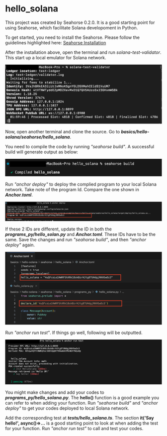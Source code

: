 # hello_solana

This project was created by Seahorse 0.2.0. It is a good starting point for using Seahorse, which facilitate Solana developoment in Python.

To get started, you need to install the Seahorse. Please follow the guidelines highlighted here:
[Seahorse Installation](https://www.seahorse.dev/introduction/installation)

After the installation above, open the terminal and run *solana-test-validator*. This start up a local emulator for Solana network.

<img src="img/solana_test_validator.png" alt="Seahourse Build">

Now, open another terminal and clone the source. Go to ***basics/hello-solana/seahorse/hello_solana***.

You need to compile the code by running *"seahorse build"*. A successful build will generate output as below:

<img src="img/seahorse_build.png" alt="Seahourse Build">

Run *"anchor deploy"* to deploy the complied program to your local Solana network. 
Take note of the program Id. Compare the one shown in ***Anchor.toml***.

<img src="img/anchor_deploy.png" alt="Anchor Deploy">

If these 2 IDs are different, update the ID in both the ***programs_py/hello_solan.py*** and ***Anchor.toml***. These IDs have to be the same. Save the changes and run *"seahorse build"*, and then *"anchor deploy"* again.

<img src="img/program_id.png" alt="program id">

Run *"anchor run test"*. If things go well, following will be outputted. 

<img src="img/anchor_run_test.png" alt="program id">

You might make changes and add your codes to ***programs_py/hello_solana.py***. The **hello()** function is a good example you can refer to when adding your function. Run *"seahorse build"* and *"anchor deploy"* to get your codes deployed to local Solana network.

Add the corresponding test at ***tests/hello_solana.ts***. The section **it('Say hello!', async()=>...** is a good starting point to look at when adding the test for your function. Run *"anchor run test"* to call and test your codes.
